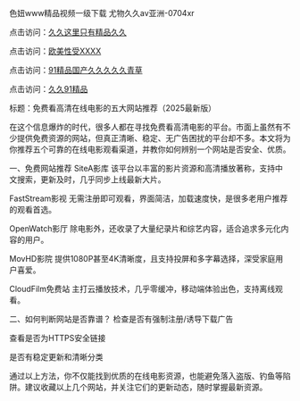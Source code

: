 
色妞www精品视频一级下载
尤物久久av亚洲-0704xr


点击访问：<a href="https://cfad.pages.dev/">久久这里只有精品久久</a>

点击访问：<a href="hhttps://tfda.pages.dev/">欧美性受XXXX</a>

点击访问：<a href="https://gsd-agv.pages.dev/">91精品国产久久久久久青草</a>

点击访问：<a href="https://fdhf-454.pages.dev/">久久91精品</a>


标题：免费看高清在线电影的五大网站推荐（2025最新版）

在这个信息爆炸的时代，很多人都在寻找免费看高清电影的平台。市面上虽然有不少提供免费资源的网站，但真正清晰、稳定、无广告困扰的平台却不多。本文将为你推荐五个可靠的在线电影观看渠道，并教你如何辨别一个网站是否安全、优质。

一、免费网站推荐
SiteA影库
该平台以丰富的影片资源和高清播放著称，支持中文搜索，更新及时，几乎同步上线最新大片。

FastStream影视
无需注册即可观看，界面简洁，加载速度快，是很多老用户推荐的观看首选。

OpenWatch影厅
除电影外，还收录了大量纪录片和综艺内容，适合追求多元化内容的用户。

MovHD影院
提供1080P甚至4K清晰度，且支持投屏和多字幕选择，深受家庭用户喜爱。

CloudFilm免费站
主打云播放技术，几乎零缓冲，移动端体验出色，支持离线观看。

二、如何判断网站是否靠谱？
检查是否有强制注册/诱导下载广告

查看是否为HTTPS安全链接

是否有稳定更新和清晰分类

通过以上方法，你不仅能找到优质的在线电影资源，也能避免落入盗版、钓鱼等陷阱。建议收藏以上几个网站，并关注它们的更新动态，随时掌握最新资源。
<span style="display:none;">[Canonical link](）</span>
